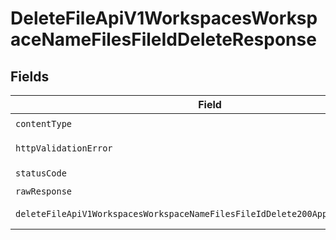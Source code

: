 # DeleteFileApiV1WorkspacesWorkspaceNameFilesFileIdDeleteResponse


## Fields

| Field                                                                          | Type                                                                           | Required                                                                       | Description                                                                    |
| ------------------------------------------------------------------------------ | ------------------------------------------------------------------------------ | ------------------------------------------------------------------------------ | ------------------------------------------------------------------------------ |
| `contentType`                                                                  | *string*                                                                       | :heavy_check_mark:                                                             | N/A                                                                            |
| `httpValidationError`                                                          | [shared.HTTPValidationError](../../models/shared/httpvalidationerror.md)       | :heavy_minus_sign:                                                             | Validation Error                                                               |
| `statusCode`                                                                   | *number*                                                                       | :heavy_check_mark:                                                             | N/A                                                                            |
| `rawResponse`                                                                  | [AxiosResponse>](https://axios-http.com/docs/res_schema)                       | :heavy_minus_sign:                                                             | N/A                                                                            |
| `deleteFileApiV1WorkspacesWorkspaceNameFilesFileIdDelete200ApplicationJSONAny` | *any*                                                                          | :heavy_minus_sign:                                                             | Successful Response                                                            |